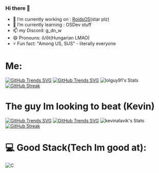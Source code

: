 ### Hi there 👋

- 🔭 I’m currently working on : [RoidsOS](https://github.com/roidsos/RoidsOS)(star plz)
- 🌱 I’m currently learning : OSDev stuff
- 📫 my Discord: g_dn_w
- 😄 Pronouns: ő/őt(Hungarian LMAO)
- ⚡ Fun fact: "Among US, SUS" - literally everyone

# Me:
[![GitHub Trends SVG](https://api.githubtrends.io/user/svg/lolguy91/langs?time_range=one_year&group=other&loc_metric=changed&theme=dark)](https://githubtrends.io)
[![GitHub Trends SVG](https://api.githubtrends.io/user/svg/lolguy91/repos?time_range=one_year&group=other&loc_metric=changed&theme=dark)](https://githubtrends.io)
![lolguy91's Stats](https://github-readme-stats.vercel.app/api?username=lolguy91&theme=gruvbox&show_icons=true&hide_border=true&count_private=true)
[![GitHub Streak](https://streak-stats.demolab.com?user=lolguy91&theme=highcontrast&border_radius=60&date_format=%5BY%20%5DM%20j&card_width=420&card_height=69&background=30%2C00042D%2C082500)](https://git.io/streak-stats)
# The guy Im looking to beat (Kevin)
[![GitHub Trends SVG](https://api.githubtrends.io/user/svg/kevinalavik/langs?time_range=one_year&group=other&loc_metric=changed&theme=dark)](https://githubtrends.io)
[![GitHub Trends SVG](https://api.githubtrends.io/user/svg/kevinalavik/repos?time_range=one_year&group=other&loc_metric=changed&theme=dark)](https://githubtrends.io)
![kevinalavik's Stats](https://github-readme-stats.vercel.app/api?username=kevinalavik&theme=gruvbox&show_icons=true&hide_border=true&count_private=true)
[![GitHub Streak](https://streak-stats.demolab.com?user=kevinalavik&theme=highcontrast&border_radius=60&date_format=%5BY%20%5DM%20j&card_width=420&card_height=69&background=30%2C2D0000%2C250023)](https://git.io/streak-stats)
# 💻 Good Stack(Tech Im good at):
![C](https://img.shields.io/badge/c-%2300599C.svg?style=flat&logo=c&logoColor=white) 
